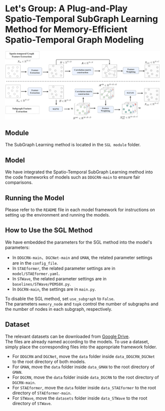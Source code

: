 # Let's Group: A Plug-and-Play Spatio-Temporal SubGraph Learning Method for Memory-Efficient Spatio-Temporal Graph Modeling

![Local Image](picture/finalv3.jpg "This is a local image")

## Module  
The SubGraph Learning method is located in the `SGL module` folder.

## Model  
We have integrated the Spatio-Temporal SubGraph Learning method into the code frameworks of models such as `DDGCRN-main` to ensure fair comparisons.

## Running the Model  
Please refer to the `README` file in each model framework for instructions on setting up the environment and running the models.

## How to Use the SGL Method  
We have embedded the parameters for the SGL method into the model's parameters:  
- In `DDGCRN-main`、`DGCNet-main` and `GMAN`, the related parameter settings are in the `config_file`.  
- In `STAEformer`, the related parameter settings are in `model/STAEformer.yaml`.  
- In `STWave`, the related parameter settings are in `baselines/STWave/PEMS0X.py`.
- In `DGCRN-main`, the settings are in `main.py`.

To disable the SGL method, set `use_subgraph` to `False`.  
The parameters `memory_node` and `topk` control the number of subgraphs and the number of nodes in each subgraph, respectively.

## Dataset
The relevant datasets can be downloaded from [Google Drive](https://drive.google.com/file/d/1xEoy-mwHeql5Ew_mmdQMGn34019iI-4I/view?usp=sharing).  
The files are already named according to the models. To use a dataset, simply place the corresponding files into the appropriate framework folder.

- For `DDGCRN` and `DGCNet`, move the `data` folder inside `data_DDGCRN_DGCNet` to the root directory of both models.  
- For `GMAN`, move the `data` folder inside `data_GMAN` to the root directory of `GMAN`.  
- For `DGCRN`, move the `data` folder inside `data_DGCRN` to the root directory of `DGCRN-main`.  
- For `STAEformer`, move the `data` folder inside `data_STAEformer` to the root directory of `STAEformer-main`.  
- For `STWave`, move the `datasets` folder inside `data_STWave` to the root directory of `STWave`.

